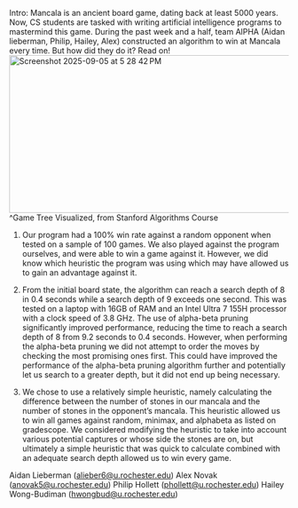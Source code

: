 Intro: Mancala is an ancient board game, dating back at least 5000 years. Now, CS students are
tasked with writing artificial intelligence programs to mastermind this game. During the past
week and a half, team AlPHA (Aidan lieberman, Philip, Hailey, Alex) constructed an algorithm to
win at Mancala every time. But how did they do it? Read on!
<img width="688" height="284" alt="Screenshot 2025-09-05 at 5 28 42 PM" src="https://github.com/user-attachments/assets/cce82e06-2a09-4daa-b43b-a742d123ada2" /> 
^Game Tree Visualized, from Stanford Algorithms Course 

1. Our program had a 100% win rate against a random opponent when tested on a sample of
100 games. We also played against the program ourselves, and were able to win a game
against it. However, we did know which heuristic the program was using which may have
allowed us to gain an advantage against it.

2. From the initial board state, the algorithm can reach a search depth of 8 in 0.4 seconds while
a search depth of 9 exceeds one second. This was tested on a laptop with 16GB of RAM and
an Intel Ultra 7 155H processor with a clock speed of 3.8 GHz. The use of alpha-beta pruning
significantly improved performance, reducing the time to reach a search depth of 8 from 9.2
seconds to 0.4 seconds. However, when performing the alpha-beta pruning we did not attempt
to order the moves by checking the most promising ones first. This could have improved the
performance of the alpha-beta pruning algorithm further and potentially let us search to a
greater depth, but it did not end up being necessary.

3. We chose to use a relatively simple heuristic, namely calculating the difference between the
number of stones in our mancala and the number of stones in the opponent’s mancala. This
heuristic allowed us to win all games against random, minimax, and alphabeta as listed on
gradescope. We considered modifying the heuristic to take into account various potential
captures or whose side the stones are on, but ultimately a simple heuristic that was quick to
calculate combined with an adequate search depth allowed us to win every game.

Aidan Lieberman (alieber6@u.rochester.edu)
Alex Novak (anovak5@u.rochester.edu)
Philip Hollett (phollett@u.rochester.edu)
Hailey Wong-Budiman (hwongbud@u.rochester.edu)
